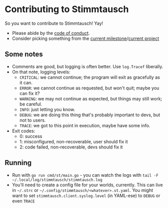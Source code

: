 # Contributing to Stimmtausch

So you want to contribute to Stimmtausch! Yay!

* Please abide by the [code of conduct](code-of-conduct.md).
* Consider picking something from the [current milestone][currms]/[current project][currproj]

## Some notes

* Comments are good, but logging is often better. Use `log.Tracef` liberally.
* On that note, logging levels:
    * `CRITICAL`: we cannot continue; the program will exit as gracefully as it can.
    * `ERROR`: we cannot continue as requested, but won't quit; maybe you can fix it?
    * `WARNING`: we may not continue as expected, but things may still work; be careful.
    * `INFO`: just letting you know.
    * `DEBUG`: we are doing this thing that's probably important to devs, but not to users.
    * `TRACE`: we got to this point in execution, maybe have some info.
* Exit codes:
    * 0: success
    * 1: misconfigured, non-recoverable, user should fix it
    * 2: code failed, non-recoverable, devs should fix it

## Running

* Run with `go run cmd/st/main.go` - you can watch the logs with `tail -F ~/.local/log/stimmtausch/stimmtausch.log`
* You'll need to create a config file for your worlds, currently. This can live in `~/.strc` or `~/.config/stimmtausch/<whatever>.st.yaml`. You might want to set `stimmtausch.client.syslog.level` (in YAML-ese) to `DEBUG` or even `TRACE`

[currms]: https://github.com/makyo/stimmtausch/milestone/7
[currproj]: https://github.com/makyo/stimmtausch/projects/7
